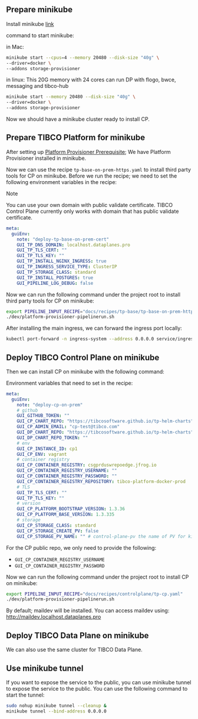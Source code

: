 ## Prepare minikube

Install minikube [link](https://minikube.sigs.k8s.io/docs/start/)

command to start minikube:

in Mac:
```bash
minikube start --cpus=4 --memory 20480 --disk-size "40g" \
--driver=docker \
--addons storage-provisioner
```

in linux:
This 20G memory with 24 cores can run DP with flogo, bwce, messaging and tibco-hub
```bash
minikube start --memory 20480 --disk-size "40g" \
--driver=docker \
--addons storage-provisioner
```

Now we should have a minikube cluster ready to install CP.

## Prepare TIBCO Platform for minikube

After setting up [Platform Provisioner Prerequisite](https://github.com/tibco/platform-provisioner?tab=readme-ov-file#install-tekton-with-tekton-dashboard); 
We have Platform Provisioner installed in minikube.

Now we can use the recipe `tp-base-on-prem-https.yaml` to install third party tools for CP on minikube. Before we run the recipe; we need to set the following environment variables in the recipe:

> [!Note]
> You can use your own domain with public validate certificate.
> TIBCO Control Plane currently only works with domain that has public validate certificate. 

```yaml
meta:
  guiEnv:
    note: "deploy-tp-base-on-prem-cert"
    GUI_TP_DNS_DOMAIN: localhost.dataplanes.pro
    GUI_TP_TLS_CERT: ""
    GUI_TP_TLS_KEY: ""
    GUI_TP_INSTALL_NGINX_INGRESS: true
    GUI_TP_INGRESS_SERVICE_TYPE: ClusterIP
    GUI_TP_STORAGE_CLASS: standard
    GUI_TP_INSTALL_POSTGRES: true
    GUI_PIPELINE_LOG_DEBUG: false
```

Now we can run the following command under the project root to install third party tools for CP on minikube:

```bash
export PIPELINE_INPUT_RECIPE="docs/recipes/tp-base/tp-base-on-prem-https.yaml"
./dev/platform-provisioner-pipelinerun.sh
```

After installing the main ingress, we can forward the ingress port locally:
```bash
kubectl port-forward -n ingress-system --address 0.0.0.0 service/ingress-nginx-controller 80:http 443:https
```

## Deploy TIBCO Control Plane on minikube

Then we can install CP on minikube with the following command:

Environment variables that need to set in the recipe:
```yaml
meta:
  guiEnv:
    note: "deploy-cp-on-prem"
    # github
    GUI_GITHUB_TOKEN: ""
    GUI_CP_CHART_REPO: "https://tibcosoftware.github.io/tp-helm-charts"
    GUI_CP_ADMIN_EMAIL: "cp-test@tibco.com"
    GUI_DP_CHART_REPO: "https://tibcosoftware.github.io/tp-helm-charts"
    GUI_DP_CHART_REPO_TOKEN: ""
    # env
    GUI_CP_INSTANCE_ID: cp1
    GUI_CP_ENV: vagrant
    # container registry
    GUI_CP_CONTAINER_REGISTRY: csgprduswrepoedge.jfrog.io
    GUI_CP_CONTAINER_REGISTRY_USERNAME: ""
    GUI_CP_CONTAINER_REGISTRY_PASSWORD: ""
    GUI_CP_CONTAINER_REGISTRY_REPOSITORY: tibco-platform-docker-prod
    # TLS
    GUI_TP_TLS_CERT: ""
    GUI_TP_TLS_KEY: ""
    # version
    GUI_CP_PLATFORM_BOOTSTRAP_VERSION: 1.3.36
    GUI_CP_PLATFORM_BASE_VERSION: 1.3.335
    # storage
    GUI_CP_STORAGE_CLASS: standard
    GUI_CP_STORAGE_CREATE_PV: false
    GUI_CP_STORAGE_PV_NAME: "" # control-plane-pv the name of PV for kind
```

For the CP public repo, we only need to provide the following: 
* `GUI_CP_CONTAINER_REGISTRY_USERNAME`
* `GUI_CP_CONTAINER_REGISTRY_PASSWORD`

Now we can run the following command under the project root to install CP on minikube:

```bash
export PIPELINE_INPUT_RECIPE="docs/recipes/controlplane/tp-cp.yaml"
./dev/platform-provisioner-pipelinerun.sh
```

By default; maildev will be installed. You can access maildev using: http://maildev.localhost.dataplanes.pro

## Deploy TIBCO Data Plane on minikube

We can also use the same cluster for TIBCO Data Plane. 

## Use minikube tunnel

If you want to expose the service to the public, you can use minikube tunnel to expose the service to the public. You can use the following command to start the tunnel:

```bash
sudo nohup minikube tunnel --cleanup &
minikube tunnel --bind-address 0.0.0.0
```


